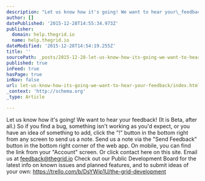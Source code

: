 ```yaml
---
description: "Let us know how it's going! We want to hear your\_feedback! (It is Beta, after all.)\_So if you find a bug, something isn’t working as you’d expect, or you have a"
author: []
datePublished: '2015-12-28T14:55:34.973Z'
publisher:
  domain: help.thegrid.io
  name: help.thegrid.io
dateModified: '2015-12-28T14:54:19.255Z'
title: ''
sourcePath: _posts/2015-12-28-let-us-know-how-its-going-we-want-to-hear-your-feedback.md
published: true
inFeed: true
hasPage: true
inNav: false
url: let-us-know-how-its-going-we-want-to-hear-your-feedback/index.html
_context: 'http://schema.org'
_type: Article

---
```

Let us know how it's going! We want to hear your feedback! (It is Beta, after all.) So if you find a bug, something isn't working as you'd expect, or you have an idea of something to add, click the "!" button in the bottom right from any screen to send us a note. Send us a note via the "Send Feedback" button in the bottom right corner of the web app. On mobile, you can find the link from your "Account" screen. Or click contact here on this site.  Email us at feedback@thegrid.io Check out our Public Development Board for the latest info on known issues and planned features, and to submit ideas of your own: https://trello.com/b/DsYWip1U/the-grid-development